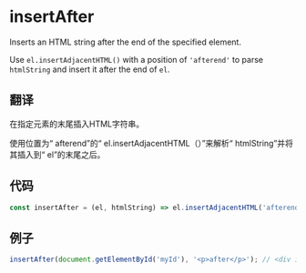 # insertAfter

Inserts an HTML string after the end of the specified element.

Use `el.insertAdjacentHTML()` with a position of `'afterend'` to parse `htmlString` and insert it after the end of `el`.

## 翻译

在指定元素的末尾插入HTML字符串。

使用位置为“ afterend”的“ el.insertAdjacentHTML（）”来解析“ htmlString”并将其插入到“ el”的末尾之后。

## 代码

```js
const insertAfter = (el, htmlString) => el.insertAdjacentHTML('afterend', htmlString);
```

## 例子

```js
insertAfter(document.getElementById('myId'), '<p>after</p>'); // <div id="myId">...</div> <p>after</p>
```
